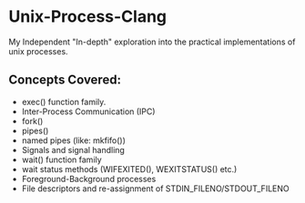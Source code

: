 # Unix-Process-Clang
My Independent "In-depth" exploration into the practical implementations of unix processes.

## Concepts Covered:
* exec() function family.
* Inter-Process Communication (IPC)
* fork()
* pipes()
* named pipes (like: mkfifo())
* Signals and signal handling
* wait() function family
* wait status methods (WIFEXITED(), WEXITSTATUS() etc.)
* Foreground-Background processes
* File descriptors and re-assignment of STDIN_FILENO/STDOUT_FILENO
